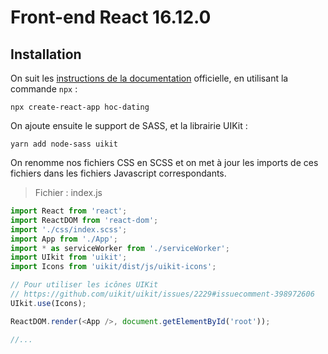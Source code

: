 # Front-end React 16.12.0

## Installation

On suit les [instructions de la documentation](https://create-react-app.dev/docs/getting-started/) officielle, en utilisant la commande `npx` :

`npx create-react-app hoc-dating`

On ajoute ensuite le support de SASS, et la librairie UIKit :

`yarn add node-sass uikit`

On renomme nos fichiers CSS en SCSS et on met à jour les imports de ces fichiers dans les fichiers Javascript correspondants.

>Fichier : index.js

```javascript
import React from 'react';
import ReactDOM from 'react-dom';
import './css/index.scss';
import App from './App';
import * as serviceWorker from './serviceWorker';
import UIkit from 'uikit';
import Icons from 'uikit/dist/js/uikit-icons';

// Pour utiliser les icônes UIKit
// https://github.com/uikit/uikit/issues/2229#issuecomment-398972606
UIkit.use(Icons);

ReactDOM.render(<App />, document.getElementById('root'));

//...
```
